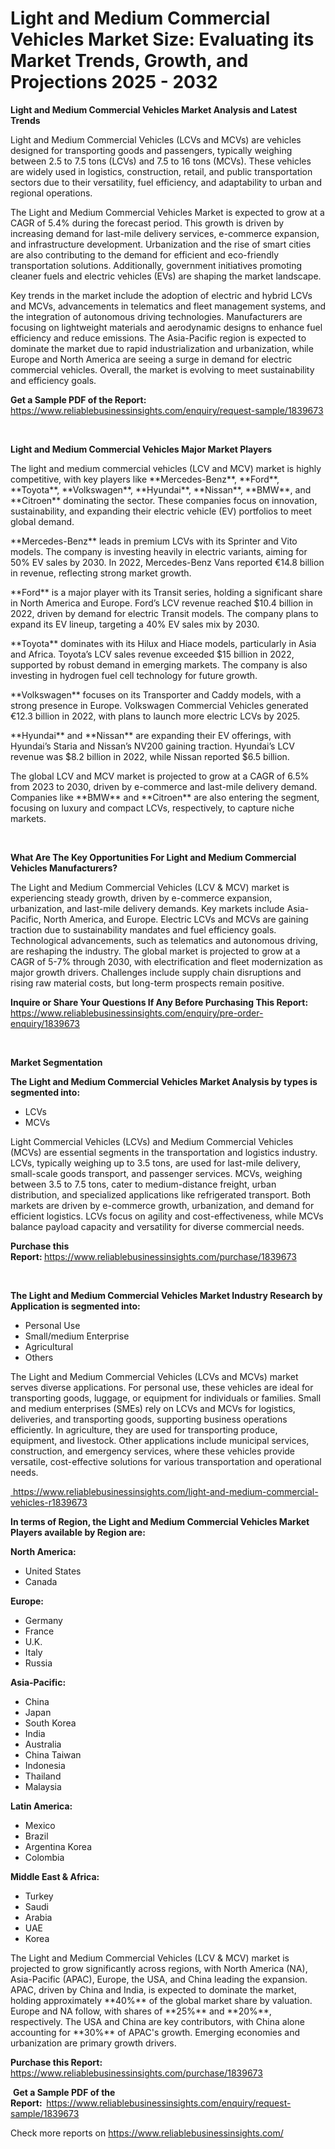 <p><h1>Light and Medium Commercial Vehicles Market Size: Evaluating its Market Trends, Growth, and Projections 2025 - 2032</h1></p><p><strong>Light and Medium Commercial Vehicles Market Analysis and Latest Trends</strong></p>
<p><p>Light and Medium Commercial Vehicles (LCVs and MCVs) are vehicles designed for transporting goods and passengers, typically weighing between 2.5 to 7.5 tons (LCVs) and 7.5 to 16 tons (MCVs). These vehicles are widely used in logistics, construction, retail, and public transportation sectors due to their versatility, fuel efficiency, and adaptability to urban and regional operations.</p><p>The Light and Medium Commercial Vehicles Market is expected to grow at a CAGR of 5.4% during the forecast period. This growth is driven by increasing demand for last-mile delivery services, e-commerce expansion, and infrastructure development. Urbanization and the rise of smart cities are also contributing to the demand for efficient and eco-friendly transportation solutions. Additionally, government initiatives promoting cleaner fuels and electric vehicles (EVs) are shaping the market landscape.</p><p>Key trends in the market include the adoption of electric and hybrid LCVs and MCVs, advancements in telematics and fleet management systems, and the integration of autonomous driving technologies. Manufacturers are focusing on lightweight materials and aerodynamic designs to enhance fuel efficiency and reduce emissions. The Asia-Pacific region is expected to dominate the market due to rapid industrialization and urbanization, while Europe and North America are seeing a surge in demand for electric commercial vehicles. Overall, the market is evolving to meet sustainability and efficiency goals.</p></p>
<p><strong>Get a Sample PDF of the Report:&nbsp;</strong> <a href="https://www.reliablebusinessinsights.com/enquiry/request-sample/1839673?utm_campaign=97&utm_medium=2&utm_source=Github&utm_content=ia&utm_term=24012025&utm_id=light-and-medium-commercial-vehicles">https://www.reliablebusinessinsights.com/enquiry/request-sample/1839673</a></p>
<p>&nbsp;</p>
<p><strong>Light and Medium Commercial Vehicles Major Market Players</strong></p>
<p><p>The light and medium commercial vehicles (LCV and MCV) market is highly competitive, with key players like **Mercedes-Benz**, **Ford**, **Toyota**, **Volkswagen**, **Hyundai**, **Nissan**, **BMW**, and **Citroen** dominating the sector. These companies focus on innovation, sustainability, and expanding their electric vehicle (EV) portfolios to meet global demand.</p><p>**Mercedes-Benz** leads in premium LCVs with its Sprinter and Vito models. The company is investing heavily in electric variants, aiming for 50% EV sales by 2030. In 2022, Mercedes-Benz Vans reported €14.8 billion in revenue, reflecting strong market growth.</p><p>**Ford** is a major player with its Transit series, holding a significant share in North America and Europe. Ford’s LCV revenue reached $10.4 billion in 2022, driven by demand for electric Transit models. The company plans to expand its EV lineup, targeting a 40% EV sales mix by 2030.</p><p>**Toyota** dominates with its Hilux and Hiace models, particularly in Asia and Africa. Toyota’s LCV sales revenue exceeded $15 billion in 2022, supported by robust demand in emerging markets. The company is also investing in hydrogen fuel cell technology for future growth.</p><p>**Volkswagen** focuses on its Transporter and Caddy models, with a strong presence in Europe. Volkswagen Commercial Vehicles generated €12.3 billion in 2022, with plans to launch more electric LCVs by 2025.</p><p>**Hyundai** and **Nissan** are expanding their EV offerings, with Hyundai’s Staria and Nissan’s NV200 gaining traction. Hyundai’s LCV revenue was $8.2 billion in 2022, while Nissan reported $6.5 billion.</p><p>The global LCV and MCV market is projected to grow at a CAGR of 6.5% from 2023 to 2030, driven by e-commerce and last-mile delivery demand. Companies like **BMW** and **Citroen** are also entering the segment, focusing on luxury and compact LCVs, respectively, to capture niche markets.</p></p>
<p>&nbsp;</p>
<p><strong>What Are The Key Opportunities For Light and Medium Commercial Vehicles Manufacturers?</strong></p>
<p><p>The Light and Medium Commercial Vehicles (LCV & MCV) market is experiencing steady growth, driven by e-commerce expansion, urbanization, and last-mile delivery demands. Key markets include Asia-Pacific, North America, and Europe. Electric LCVs and MCVs are gaining traction due to sustainability mandates and fuel efficiency goals. Technological advancements, such as telematics and autonomous driving, are reshaping the industry. The global market is projected to grow at a CAGR of 5-7% through 2030, with electrification and fleet modernization as major growth drivers. Challenges include supply chain disruptions and rising raw material costs, but long-term prospects remain positive.</p></p>
<p><strong>Inquire or Share Your Questions If Any Before Purchasing This Report:</strong> <a href="https://www.reliablebusinessinsights.com/enquiry/pre-order-enquiry/1839673?utm_campaign=97&utm_medium=2&utm_source=Github&utm_content=ia&utm_term=24012025&utm_id=light-and-medium-commercial-vehicles">https://www.reliablebusinessinsights.com/enquiry/pre-order-enquiry/1839673</a></p>
<p>&nbsp;</p>
<p><strong>Market Segmentation</strong></p>
<p><strong>The Light and Medium Commercial Vehicles Market Analysis by types is segmented into:</strong></p>
<p><ul><li>LCVs</li><li>MCVs</li></ul></p>
<p><p>Light Commercial Vehicles (LCVs) and Medium Commercial Vehicles (MCVs) are essential segments in the transportation and logistics industry. LCVs, typically weighing up to 3.5 tons, are used for last-mile delivery, small-scale goods transport, and passenger services. MCVs, weighing between 3.5 to 7.5 tons, cater to medium-distance freight, urban distribution, and specialized applications like refrigerated transport. Both markets are driven by e-commerce growth, urbanization, and demand for efficient logistics. LCVs focus on agility and cost-effectiveness, while MCVs balance payload capacity and versatility for diverse commercial needs.</p></p>
<p><strong>Purchase this Report:&nbsp;</strong><a href="https://www.reliablebusinessinsights.com/purchase/1839673?utm_campaign=97&utm_medium=2&utm_source=Github&utm_content=ia&utm_term=24012025&utm_id=light-and-medium-commercial-vehicles">https://www.reliablebusinessinsights.com/purchase/1839673</a></p>
<p>&nbsp;</p>
<p><strong>The Light and Medium Commercial Vehicles Market Industry Research by Application is segmented into:</strong></p>
<p><ul><li>Personal Use</li><li>Small/medium Enterprise</li><li>Agricultural</li><li>Others</li></ul></p>
<p><p>The Light and Medium Commercial Vehicles (LCVs and MCVs) market serves diverse applications. For personal use, these vehicles are ideal for transporting goods, luggage, or equipment for individuals or families. Small and medium enterprises (SMEs) rely on LCVs and MCVs for logistics, deliveries, and transporting goods, supporting business operations efficiently. In agriculture, they are used for transporting produce, equipment, and livestock. Other applications include municipal services, construction, and emergency services, where these vehicles provide versatile, cost-effective solutions for various transportation and operational needs.</p></p>
<p><a href="https://www.reliablebusinessinsights.com/light-and-medium-commercial-vehicles-r1839673?utm_campaign=97&utm_medium=2&utm_source=Github&utm_content=ia&utm_term=24012025&utm_id=light-and-medium-commercial-vehicles">&nbsp;https://www.reliablebusinessinsights.com/light-and-medium-commercial-vehicles-r1839673</a></p>
<p><strong>In terms of Region, the Light and Medium Commercial Vehicles Market Players available by Region are:</strong></p>
<p>
    <p> <strong> North America: </strong>
        <ul>
            <li>United States</li>
            <li>Canada</li>
        </ul>
        </p> 
    <p> <strong> Europe: </strong>
        <ul>
            <li>Germany</li>
            <li>France</li>
            <li>U.K.</li>
            <li>Italy</li>
            <li>Russia</li>
        </ul>
        </p> 
    <p> <strong> Asia-Pacific: </strong>
        <ul>
            <li>China</li>
            <li>Japan</li>
            <li>South Korea</li>
            <li>India</li>
            <li>Australia</li>
            <li>China Taiwan</li>
            <li>Indonesia</li>
            <li>Thailand</li>
            <li>Malaysia</li>
        </ul>
        </p> 
    <p> <strong> Latin America: </strong>
        <ul>
            <li>Mexico</li>
            <li>Brazil</li>
            <li>Argentina Korea</li>
            <li>Colombia</li>
        </ul>
        </p> 
    <p> <strong> Middle East & Africa: </strong>
        <ul>
            <li>Turkey</li>
            <li>Saudi</li>
            <li>Arabia</li>
            <li>UAE</li>
            <li>Korea</li>
        </ul>
    </p>
    </p>
<p><p>The Light and Medium Commercial Vehicles (LCV & MCV) market is projected to grow significantly across regions, with North America (NA), Asia-Pacific (APAC), Europe, the USA, and China leading the expansion. APAC, driven by China and India, is expected to dominate the market, holding approximately **40%** of the global market share by valuation. Europe and NA follow, with shares of **25%** and **20%**, respectively. The USA and China are key contributors, with China alone accounting for **30%** of APAC's growth. Emerging economies and urbanization are primary growth drivers.</p></p>
<p><strong>Purchase this Report: </strong><a href="https://www.reliablebusinessinsights.com/purchase/1839673?utm_campaign=97&utm_medium=2&utm_source=Github&utm_content=ia&utm_term=24012025&utm_id=light-and-medium-commercial-vehicles">https://www.reliablebusinessinsights.com/purchase/1839673</a></p>
<p>&nbsp;<strong>Get a Sample PDF of the Report:&nbsp;&nbsp;</strong><a href="https://www.reliablebusinessinsights.com/enquiry/request-sample/1839673?utm_campaign=97&utm_medium=2&utm_source=Github&utm_content=ia&utm_term=24012025&utm_id=light-and-medium-commercial-vehicles">https://www.reliablebusinessinsights.com/enquiry/request-sample/1839673</a></p>
<p><strong></strong></p>
<p>Check more reports on <a href="https://www.reliablebusinessinsights.com/?utm_campaign=97&utm_medium=2&utm_source=Github&utm_content=ia&utm_term=24012025&utm_id=light-and-medium-commercial-vehicles">https://www.reliablebusinessinsights.com/</a></p>
